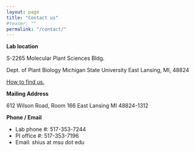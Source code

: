 ```yaml
---
layout: page
title: "Contact us"
#teaser: ""
permalink: "/contact/"
---
```


**Lab location**

S-2265 Molecular Plant Sciences Bldg.


Dept. of Plant Biology
Michigan State University
East Lansing, MI, 48824

[How to find us.](https://ShiuLab.github.io/images/Shiu_lab_location_v2.jpg)

**Mailing Address**

612 Wilson Road, Room 166
East Lansing MI 48824-1312

**Phone / Email**

- Lab phone #: 517-353-7244
- PI office #: 517-353-7196
- Email: shius at msu dot edu
